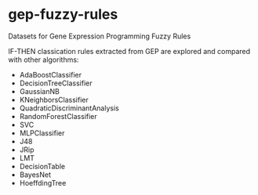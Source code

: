 # gep-fuzzy-rules
Datasets for Gene Expression Programming Fuzzy Rules

IF-THEN classication rules extracted from GEP are explored and compared with other algorithms:
- AdaBoostClassifier
- DecisionTreeClassifier
- GaussianNB
- KNeighborsClassifier
- QuadraticDiscriminantAnalysis
- RandomForestClassifier
- SVC
- MLPClassifier
- J48
- JRip
- LMT
- DecisionTable
- BayesNet
- HoeffdingTree
